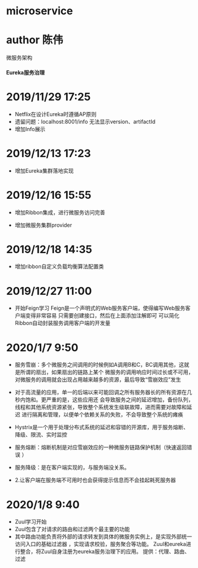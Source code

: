 # microservice
# author 陈伟
微服务架构

#### Eureka服务治理
 # 2019/11/29 17:25
 - Netflix在设计Eureka时遵循AP原则
 - 遗留问题：localhost:8001/info 无法显示version、artifactId
 - 增加Info展示
 
# 2019/12/13 17:23
- 增加Eureka集群落地实现

# 2019/12/16 15:55
 - 增加Ribbon集成，进行微服务访问完善 
 
 - 增加微服务集群provider
 
# 2019/12/18 14:35
- 增加ribbon自定义负载均衡算法配置类

# 2019/12/27 11:00
- 开始Feign学习
 Feign是一个声明式的Web服务客户端，使得编写Web服务客户端变得非常容易
 只需要创建接口，然后在上面添加注解即可
 可以简化Ribbon自动封装服务调用客户端的开发量
 
 # 2020/1/7 9:50
 - 服务雪崩：多个微服务之间调用的时候例如A调用B和C，BC调用其他，这就是所谓的扇出，如果扇出的链路上某个
 微服务的调用响应时间过长或不可用，对微服务的调用就会出现占用越来越多的资源，最后导致“雪崩效应”发生
 
 - 对于高流量的应用，单一的后端以来可能回调之所有服务器长的所有资源在几秒内饱和。更严重的是，这些应用还
 会导致服务之间的延迟增加，备份队列，线程和其他系统资源紧张，导致整个系统发生级联故障，进而需要对故障和延迟
 进行隔离和管理，以便单个依赖关系的失败，不会导致整个系统的瘫痪
 
 - Hystrix是一个用于处理分布式系统的延迟和容错的开源库，用于服务熔断、降级、限流、实时监控
 - 服务熔断：熔断机制是对应雪崩效应的一种微服务链路保护机制（快速返回错误 ）
 - 服务降级：是在客户端实现的，与服务端没关系。
 - 2.让客户端在服务端不可用时也会获得提示信息而不会挂起耗死服务器

# 2020/1/8 9:40
- Zuul学习开始
- Zuul包含了对请求的路由和过滤两个最主要的功能
- 其中路由功能负责将外部的请求转发到具体的微服务实例上，是实现外部统一访问入口的基础过滤器  ，实现请求校验，服务聚合等功能。
Zuul和eureka进行整合，将Zuul自身注册为eureka服务治理下的应用。
提供：代理、路由、过滤